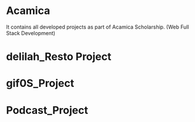 # Acamica

It contains all developed projects as part of Acamica Scholarship.
(Web Full Stack Development) 


# delilah_Resto Project
# gif0S_Project
# Podcast_Project
